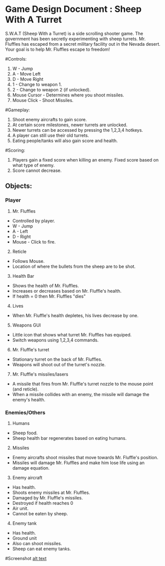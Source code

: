 # Game Design Document : Sheep With A Turret

S.W.A.T (Sheep With a Turret) is a side scrolling shooter game. The government has been secretly experimenting with sheep turrets.
Mr. Fluffles has escaped from a secret military facility out in the Nevada desert. Your goal is to help Mr. Fluffles escape to
freedom!

#Controls:
1. W - Jump
2. A - Move Left
3. D - Move Right
4. 1 - Change to weapon 1.
5. 2 - Change to weapon 2 (if unlocked).
6. Mouse Cursor - Determines where you shoot missiles.
7. Mouse Click - Shoot Missiles.

#Gameplay:
1. Shoot enemy aircrafts to gain score.
2. At certain score milestones, newer turrets are unlocked.
3. Newer turrets can be accessed by pressing the 1,2,3,4 hotkeys.
4. A player can still use their old turrets.
5. Eating people/tanks will also gain score and health.

#Scoring:
1. Players gain a fixed score when killing an enemy. Fixed score based on what type of enemy.
2. Score cannot decrease.

## Objects:
### Player
1. Mr. Fluffles
+  Controlled by player.
+  W - Jump
+  A - Left
+  D - Right
+  Mouse - Click to fire.

2. Reticle
+ Follows Mouse.
+ Location of where the bullets from the sheep are to be shot.

3. Health Bar
+ Shows the health of Mr. Fluffles.
+ Increases or decreases based on Mr. Fluffle's health.
+ If health = 0 then Mr. Fluffles "dies"

4. Lives
+ When Mr. Fluffle's health depletes, his lives decrease by one.

5. Weapons GUI
+ Little icon that shows what turret Mr. Fluffles has equiped.
+ Switch weapons using 1,2,3,4 commands.

6. Mr. Fluffle's turret
+ Stationary turret on the back of Mr. Fluffles.
+ Weapons will shoot out of the turret's nozzle.

7. Mr. Fluffle's missiles/lasers
+ A missile that fires from Mr. Fluffle's turret nozzle to the mouse point (and reticle).
+ When a missile collides with an enemy, the missile will damage the enemy's health.


### Enemies/Others
1. Humans
+ Sheep food.
+ Sheep health bar regenerates based on eating humans.

2. Missiles
+ Enemy aircrafts shoot missiles that move towards Mr. Fluffle's position.
+ Missiles will damage Mr. Fluffles and make him lose life using an damage equation.

3. Enemy aircraft
+ Has health.
+ Shoots enemy missiles at Mr. Fluffles.
+ Damaged by Mr. Fluffle's missiles.
+ Destroyed if health reaches 0
+ Air unit.
+ Cannot be eaten by sheep.

4. Enemy tank
+ Has health.
+ Ground unit
+ Also can shoot missiles.
+ Sheep can eat enemy tanks.

#Screenshot
[alt text](https://github.com/usc-csci102-spring2013/game_brianych/blob/master/pic.jpg "Screenshot")

























